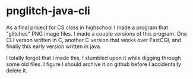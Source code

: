 # pnglitch-java-cli

As a final project for CS class in highschool I made a program that "glitches"
PNG image files. I made a couple versions of this program. One CLI verson
written in C, another C version that works over FastCGI, and finally this early
version written in java.

I totally forgot that I made this, I stumbled upon it while digging through
some old files. I figure I should archive it on github before I accidentally
delete it.
